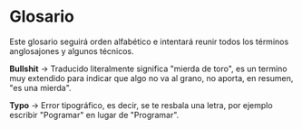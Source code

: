 # Glosario

Este glosario seguirá orden alfabético e intentará reunir todos los términos anglosajones y algunos técnicos.

**Bullshit** -> Traducido literalmente significa "mierda de toro", es un termino muy extendido para indicar que algo no va al grano, no aporta, en resumen, "es una mierda".

**Typo** -> Error tipográfico, es decir, se te resbala una letra, por ejemplo escribir "Pogramar" en lugar de "Programar".